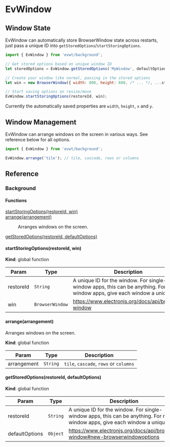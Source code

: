 # EvWindow

## Window State

EvWindow can automatically store BrowserWindow state across restarts, just pass a unique ID into `getStoredOptions`/`startStoringOptions`.

```js
import { EvWindow } from 'evwt/background';

// Get stored options based on unique window ID
let storedOptions = EvWindow.getStoredOptions('MyWindow', defaultOptions);

// Create your window like normal, passing in the stored options
let win = new BrowserWindow({ width: 800, height: 600, /* ... */, ...storedOptions });

// Start saving options on resize/move
EvWindow.startStoringOptions(restoreId, win);
```

Currently the automatically saved properties are `width`, `height`, `x` and `y`.

## Window Management

EvWindow can arrange windows on the screen in various ways. See reference below for all options.

```js
import { EvWindow } from 'evwt/background';

EvWindow.arrange('tile'); // tile, cascade, rows or columns
```



## Reference
### Background

#### Functions

<dl>
<dt><a href="#startStoringOptions">startStoringOptions(restoreId, win)</a></dt>
<dd></dd>
<dt><a href="#arrange">arrange(arrangement)</a></dt>
<dd><p>Arranges windows on the screen.</p>
</dd>
<dt><a href="#getStoredOptions">getStoredOptions(restoreId, defaultOptions)</a></dt>
<dd></dd>
</dl>

<a name="startStoringOptions"></a>

#### startStoringOptions(restoreId, win)
**Kind**: global function  

| Param | Type | Description |
| --- | --- | --- |
| restoreId | <code>String</code> | A unique ID for the window. For single-window apps, this can be anything. For multi-window apps, give each window a unique ID. |
| win | <code>BrowserWindow</code> | https://www.electronjs.org/docs/api/browser-window |

<a name="arrange"></a>

#### arrange(arrangement)
Arranges windows on the screen.

**Kind**: global function  

| Param | Type | Description |
| --- | --- | --- |
| arrangement | <code>String</code> | `tile`, `cascade`, `rows` or `columns` |

<a name="getStoredOptions"></a>

#### getStoredOptions(restoreId, defaultOptions)
**Kind**: global function  

| Param | Type | Description |
| --- | --- | --- |
| restoreId | <code>String</code> | A unique ID for the window. For single-window apps, this can be anything. For multi-window apps, give each window a unique ID. |
| defaultOptions | <code>Object</code> | https://www.electronjs.org/docs/api/browser-window#new-browserwindowoptions |



